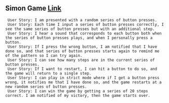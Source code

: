 
## Simon Game [Link](https://codepen.io/ohohoreos/full/PjrgzB/)


     User Story: I am presented with a random series of button presses.
     User Story: Each time I input a series of button presses correctly, I see the same series of button presses but with an additional step.
     User Story: I hear a sound that corresponds to each button both when the series of button presses plays, and when I personally press a button.
     User Story: If I press the wrong button, I am notified that I have done so, and that series of button presses starts again to remind me of the pattern so I can try again.
     User Story: I can see how many steps are in the current series of button presses.
     User Story: If I want to restart, I can hit a button to do so, and the game will return to a single step.
     User Story: I can play in strict mode where if I get a button press wrong, it notifies me that I have done so, and the game restarts at a new random series of button presses.
     User Story: I can win the game by getting a series of 20 steps correct. I am notified of my victory, then the game starts over.
